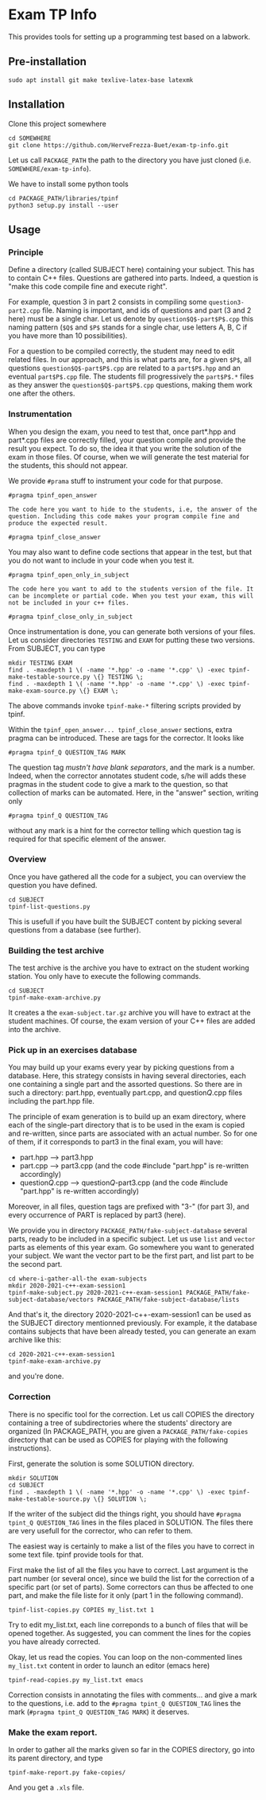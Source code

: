 # Exam TP Info

This provides tools for setting up a programming test based on a labwork.

## Pre-installation

```
sudo apt install git make texlive-latex-base latexmk
```

## Installation

Clone this project somewhere

```
cd SOMEWHERE
git clone https://github.com/HerveFrezza-Buet/exam-tp-info.git
```

Let us call `PACKAGE_PATH` the path to the directory you have just
cloned (i.e. `SOMEWHERE/exam-tp-info`).

We have to install some python tools

```
cd PACKAGE_PATH/libraries/tpinf
python3 setup.py install --user
```

## Usage

### Principle

Define a directory (called SUBJECT here) containing your
subject. This has to contain C++ files. Questions are gathered into
parts. Indeed, a question is "make this code compile fine and execute
right".

For example, question 3 in part 2 consists in compiling some
`question3-part2.cpp` file. Naming is important, and ids of questions
and part (3 and 2 here) must be a single char. Let us denote by
`question$Q$-part$P$.cpp` this naming pattern (`$Q$` and `$P$` stands for a
single char, use letters A, B, C if you have more than 10
possibilities).

For a question to be compiled correctly, the student may need to edit
related files. In our approach, and this is what parts are, for a
given `$P$`, all questions `question$Q$-part$P$.cpp` are related to a
`part$P$.hpp` and an eventual `part$P$.cpp` file. The students fill
progressively the `part$P$.*` files as they answer the
`question$Q$-part$P$.cpp` questions, making them work one after the
others.

### Instrumentation

When you design the exam, you need to test that, once part*.hpp and
part*.cpp files are correctly filled, your question compile and
provide the result you expect. To do so, the idea it that you write
the solution of the exam in those files. Of course, when we will
generate the test material for the students, this should not appear.

We provide `#prama` stuff to instrument your code for that purpose.

```
#pragma tpinf_open_answer

The code here you want to hide to the students, i.e, the answer of the
question. Including this code makes your program compile fine and
produce the expected result.

#pragma tpinf_close_answer
```

You may also want to define code sections that appear in the test, but
that you do not want to include in your code when you test it.

```
#pragma tpinf_open_only_in_subject

The code here you want to add to the students version of the file. It
can be incomplete or partial code. When you test your exam, this will
not be included in your c++ files.

#pragma tpinf_close_only_in_subject
```

Once instrumentation is done, you can generate both versions of your
files. Let us consider directories `TESTING` and `EXAM` for putting these
two versions. From SUBJECT, you can type

```
mkdir TESTING EXAM
find . -maxdepth 1 \( -name '*.hpp' -o -name '*.cpp' \) -exec tpinf-make-testable-source.py \{} TESTING \;
find . -maxdepth 1 \( -name '*.hpp' -o -name '*.cpp' \) -exec tpinf-make-exam-source.py \{} EXAM \;
```

The above commands invoke `tpinf-make-*` filtering scripts provided by tpinf.

Within the `tpinf_open_answer... tpinf_close_answer` sections, extra
pragma can be introduced. These are tags for the corrector. It looks like

```
#pragma tpinf_Q QUESTION_TAG MARK
```

The question tag *mustn't have blank separators*, and the mark is a
number. Indeed, when the corrector annotates student code, s/he will
adds these pragmas in the student code to give a mark to the question,
so that collection of marks can be automated. Here, in the "answer"
section, writing only

```
#pragma tpinf_Q QUESTION_TAG
```

without any mark is a hint for the corrector telling which question
tag is required for that specific element of the answer.

### Overview

Once you have gathered all the code for a subject, you can overview
the question you have defined.

```
cd SUBJECT
tpinf-list-questions.py
```

This is usefull if you have built the SUBJECT content by picking several
questions from a database (see further).


### Building the test archive

The test archive is the archive you have to extract on the student
working station. You only have to execute the following commands. 

```
cd SUBJECT
tpinf-make-exam-archive.py
```

It creates a the `exam-subject.tar.gz` archive you will have to
extract at the student machines. Of course, the exam version of your
C++ files are added into the archive.

### Pick up in an exercises database

You may build up your exams every year by picking questions from a
database. Here, this strategy consists in having several directories,
each one containing a single part and the assorted questions. So there
are in such a directory: part.hpp, eventually part.cpp, and
question$Q$.cpp files including the part.hpp file.

The principle of exam generation is to build up an exam directory,
where each of the single-part directory that is to be used in the exam
is copied and re-written, since parts are associated with an actual
number. So for one of them, if it corresponds to part3 in the final
exam, you will have:

- part.hpp --> part3.hpp
- part.cpp --> part3.cpp (and the code #include "part.hpp" is re-written accordingly)
- question$Q$.cpp --> question$Q$-part3.cpp (and the code #include "part.hpp" is re-written accordingly)

Moreover, in all files, question tags are prefixed with "3-" (for part
3), and every occurrence of PART is replaced by part3 (here).

We provide you in directory `PACKAGE_PATH/fake-subject-database`
several parts, ready to be included in a specific subject. Let us use
`list` and `vector` parts as elements of this year exam. Go somewhere
you want to generated your subject. We want the vector part to be the
first part, and list part to be the second part.

```
cd where-i-gather-all-the exam-subjects
mkdir 2020-2021-c++-exam-session1
tpinf-make-subject.py 2020-2021-c++-exam-session1 PACKAGE_PATH/fake-subject-database/vectors PACKAGE_PATH/fake-subject-database/lists
```

And that's it, the directory 2020-2021-c++-exam-session1 can be used
as the SUBJECT directory mentionned previously. For example, it the
database contains subjects that have been already tested, you can
generate an exam archive like this:

```
cd 2020-2021-c++-exam-session1
tpinf-make-exam-archive.py
```

and you're done.


### Correction

There is no specific tool for the correction. Let us call COPIES the
directory containing a tree of subdirectories where the students'
directory are organized (In PACKAGE_PATH, you are given a
`PACKAGE_PATH/fake-copies` directory that can be used as COPIES for
playing with the following instructions).

First, generate the solution is some SOLUTION directory.

```
mkdir SOLUTION
cd SUBJECT
find . -maxdepth 1 \( -name '*.hpp' -o -name '*.cpp' \) -exec tpinf-make-testable-source.py \{} SOLUTION \;
```

If the writer of the subject did the things right, you should have
`#pragma tpint_Q QUESTION_TAG` lines in the files placed in
SOLUTION. The files there are very usefull for the corrector, who can
refer to them.

The easiest way is certainly to make a list of the files you have to
correct in some text file. tpinf provide tools for that.

First make the list of all the files you have to correct. Last argument is the part number (or several once), since we build the list for the correction of a specific part (or set of parts). Some correctors can thus be affected to one part, and make the file liste for it only (part 1 in the following command).

```
tpinf-list-copies.py COPIES my_list.txt 1

```

Try to edit my_list.txt, each line correponds to a bunch of files that will be opened together. As suggested, you can comment the lines for the copies you have already corrected.

Okay, let us read the copies. You can loop on the non-commented lines `my_list.txt` content in order to launch an editor (emacs here)

```
tpinf-read-copies.py my_list.txt emacs
```

Correction consists in annotating the files with comments... and give
a mark to the questions, i.e. add to the `#pragma tpint_Q QUESTION_TAG` lines
the mark (`#pragma tpint_Q QUESTION_TAG MARK`) it deserves.


### Make the exam report.

In order to gather all the marks given so far in the COPIES
directory, go into its parent directory, and type

```
tpinf-make-report.py fake-copies/
```

And you get a `.xls` file.







